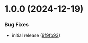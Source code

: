 # 1.0.0 (2024-12-19)


### Bug Fixes

* initial release ([9f9fb93](https://github.com/SchematicHQ/taskonaut/commit/9f9fb931ea9d996d3c7df40cc7966febec9a8504))
